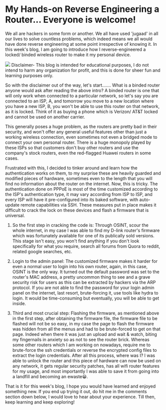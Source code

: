 # My Hands-on Reverse Engineering a Router... Everyone is welcome! 

We all are hackers in some form or another. We all have used 'jugaad' in all our lives to solve countless problems, which indeed means we all would have done reverse engineering at some point irrespective of knowing it. In this week's blog, I am going to introduce how I reverse-engineered a locked/ binded wireless router to make it my personal device.
  
![](https://static.wixstatic.com/media/nsplsh_ae6d511efbea455c96386896a401fe02~mv2.jpg/v1/fill/w_925,h_616,al_c,q_85,usm_0.66_1.00_0.01,enc_auto/nsplsh_ae6d511efbea455c96386896a401fe02~mv2.jpg)
Disclaimer- This blog is intended for educational purposes, I do not intend to harm any organization for profit, and this is done for sheer fun and learning purposes only.
  
So with the disclaimer out of the way, let's start.......
What is a binded router anyone would ask after reading the above intro? A binded router is one that will only work when connected to a particular network, so let's say you are connected to an ISP, A, and tomorrow you move to a new location where you have a new ISP, B, you won't be able to use this router on that network, as it is locked. Think of it as buying a phone which is Verizon/ AT&T locked and cannot be used on another carrier.
  
This generally poses a huge problem, as the routers are pretty bad in their security, and won't offer any general useful features other than just a working wireless connection, even sometimes not even a bridged mode to connect your own personal router.
There is a huge monopoly played by these ISPs so that customers don't buy other routers and use the company's stock routers, even the red-flagged Huawei routers in some cases.
  
Frustrated with this, I decided to tinker around and learn how the authentication works on them, to my surprise these are heavily guarded and modified pieces of hardware, sometimes even to the length that you will find no information about the router on the internet. Now, this is tricky. The authentication done on PPPoE is most of the time customized according to the ISP's authentication type, it may vary according from ISP to ISP, and every ISP will have it pre-configured into its baked software, with auto-update remote capabilities via SSH. These measures put in place makes it difficult to crack the lock on these devices and flash a firmware that is universal.
  
1. So the first step in cracking the code is:
Through OSINT, scour the whole internet, in my case I was able to find my D-link router's firmware which was fortunately available for one of its publically sold versions. This stage isn't easy, you won't find anything if you don't look specifically for what you require, search all forums from Quora to reddit, related google searches, etc.
  
2. Login to the admin panel: The customized firmware makes it harder for even a normal user to login into his own router, again, in this case, OSINT is the only way. It turned out the default password was set to the router's MAC address, a pretty uncommon thing to see and a grave security risk for users as this can be extracted by hackers via the ARP protocol. If you are not able to find the password for your login admin panel on the internet, last resort, brute-forcing it, use tools like hydra to login. It would be time-consuming but eventually, you will be able to get inside.
  
  
3. Third and most crucial step: Flashing the firmware, as mentioned above in the first step, after obtaining the firmware file, the firmware file to be flashed will not be so easy, in my case the page to flash the firmware was hidden from all the menus and had to be brute-forced to get on that page. Indeed when there it was just an upload and wait & watch, biting my fingernails in anxiety so as not to see the router brick. Whereas some other routers which I am working on nowadays, require me to brute-force the ssh credentials or reverse the encrypted config files to extract the login credentials.
After all this process, where was I? I was able to unlock the router and this piece of hardware can now be used on any network, it gets regular security patches, has all wifi router features for my usage, and most importantly I was able to save it from going into a landfill and becoming an ewaste😀.
  
That is it for this week's blog, I hope you would have learned and enjoyed something new. If you end up trying it out, do hit me in the comments section down below, I would love to hear about your experience.
Till then, keep learning and keep exploring!